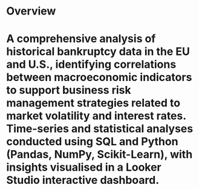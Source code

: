 # Overview

# A comprehensive analysis of historical bankruptcy data in the EU and U.S., identifying correlations between macroeconomic indicators to support business risk management strategies related to market volatility and interest rates. Time-series and statistical analyses conducted using SQL and Python (Pandas, NumPy, Scikit-Learn), with insights visualised in a Looker Studio interactive dashboard.
